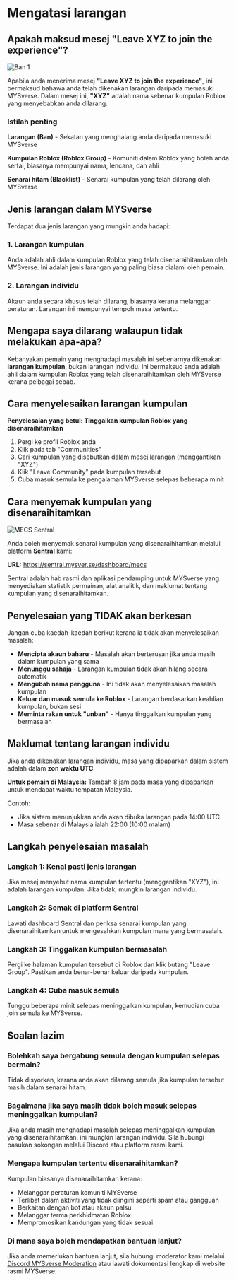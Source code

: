 # Mengatasi larangan

## Apakah maksud mesej "Leave XYZ to join the experience"?

![Ban 1](/images/faq/ban/group_ban_example.png)

Apabila anda menerima mesej **"Leave XYZ to join the experience"**, ini bermaksud bahawa anda telah dikenakan larangan daripada memasuki MYSverse. Dalam mesej ini, **"XYZ"** adalah nama sebenar kumpulan Roblox yang menyebabkan anda dilarang.

### Istilah penting

**Larangan (Ban)** - Sekatan yang menghalang anda daripada memasuki MYSverse

**Kumpulan Roblox (Roblox Group)** - Komuniti dalam Roblox yang boleh anda sertai, biasanya mempunyai nama, lencana, dan ahli

**Senarai hitam (Blacklist)** - Senarai kumpulan yang telah dilarang oleh MYSverse

## Jenis larangan dalam MYSverse

Terdapat dua jenis larangan yang mungkin anda hadapi:

### 1. Larangan kumpulan

Anda adalah ahli dalam kumpulan Roblox yang telah disenaraihitamkan oleh MYSverse. Ini adalah jenis larangan yang paling biasa dialami oleh pemain.

### 2. Larangan individu

Akaun anda secara khusus telah dilarang, biasanya kerana melanggar peraturan. Larangan ini mempunyai tempoh masa tertentu.

## Mengapa saya dilarang walaupun tidak melakukan apa-apa?

Kebanyakan pemain yang menghadapi masalah ini sebenarnya dikenakan **larangan kumpulan**, bukan larangan individu. Ini bermaksud anda adalah ahli dalam kumpulan Roblox yang telah disenaraihitamkan oleh MYSverse kerana pelbagai sebab.

## Cara menyelesaikan larangan kumpulan

**Penyelesaian yang betul: Tinggalkan kumpulan Roblox yang disenaraihitamkan**

1. Pergi ke profil Roblox anda
2. Klik pada tab "Communities"
3. Cari kumpulan yang disebutkan dalam mesej larangan (menggantikan "XYZ")
4. Klik "Leave Community" pada kumpulan tersebut
5. Cuba masuk semula ke pengalaman MYSverse selepas beberapa minit

## Cara menyemak kumpulan yang disenaraihitamkan

![MECS Sentral](/images/faq/ban/mecs_sentral.png)

Anda boleh menyemak senarai kumpulan yang disenaraihitamkan melalui platform **Sentral** kami:

**URL:** https://sentral.mysver.se/dashboard/mecs

Sentral adalah hab rasmi dan aplikasi pendamping untuk MYSverse yang menyediakan statistik permainan, alat analitik, dan maklumat tentang kumpulan yang disenaraihitamkan.

## Penyelesaian yang TIDAK akan berkesan

Jangan cuba kaedah-kaedah berikut kerana ia tidak akan menyelesaikan masalah:

- **Mencipta akaun baharu** - Masalah akan berterusan jika anda masih dalam kumpulan yang sama
- **Menunggu sahaja** - Larangan kumpulan tidak akan hilang secara automatik
- **Mengubah nama pengguna** - Ini tidak akan menyelesaikan masalah kumpulan
- **Keluar dan masuk semula ke Roblox** - Larangan berdasarkan keahlian kumpulan, bukan sesi
- **Meminta rakan untuk "unban"** - Hanya tinggalkan kumpulan yang bermasalah

## Maklumat tentang larangan individu

Jika anda dikenakan larangan individu, masa yang dipaparkan dalam sistem adalah dalam **zon waktu UTC**.

**Untuk pemain di Malaysia:** Tambah 8 jam pada masa yang dipaparkan untuk mendapat waktu tempatan Malaysia.

Contoh:

- Jika sistem menunjukkan anda akan dibuka larangan pada 14:00 UTC
- Masa sebenar di Malaysia ialah 22:00 (10:00 malam)

## Langkah penyelesaian masalah

### Langkah 1: Kenal pasti jenis larangan

Jika mesej menyebut nama kumpulan tertentu (menggantikan "XYZ"), ini adalah larangan kumpulan. Jika tidak, mungkin larangan individu.

### Langkah 2: Semak di platform Sentral

Lawati dashboard Sentral dan periksa senarai kumpulan yang disenaraihitamkan untuk mengesahkan kumpulan mana yang bermasalah.

### Langkah 3: Tinggalkan kumpulan bermasalah

Pergi ke halaman kumpulan tersebut di Roblox dan klik butang "Leave Group". Pastikan anda benar-benar keluar daripada kumpulan.

### Langkah 4: Cuba masuk semula

Tunggu beberapa minit selepas meninggalkan kumpulan, kemudian cuba join semula ke MYSverse.

## Soalan lazim

### Bolehkah saya bergabung semula dengan kumpulan selepas bermain?

Tidak disyorkan, kerana anda akan dilarang semula jika kumpulan tersebut masih dalam senarai hitam.

### Bagaimana jika saya masih tidak boleh masuk selepas meninggalkan kumpulan?

Jika anda masih menghadapi masalah selepas meninggalkan kumpulan yang disenaraihitamkan, ini mungkin larangan individu. Sila hubungi pasukan sokongan melalui Discord atau platform rasmi kami.

### Mengapa kumpulan tertentu disenaraihitamkan?

Kumpulan biasanya disenaraihitamkan kerana:

- Melanggar peraturan komuniti MYSverse
- Terlibat dalam aktiviti yang tidak diingini seperti spam atau gangguan
- Berkaitan dengan bot atau akaun palsu
- Melanggar terma perkhidmatan Roblox
- Mempromosikan kandungan yang tidak sesuai

### Di mana saya boleh mendapatkan bantuan lanjut?

Jika anda memerlukan bantuan lanjut, sila hubungi moderator kami melalui [Discord MYSverse Moderation](https://discord.gg/n22p4CMHf4) atau lawati dokumentasi lengkap di website rasmi MYSverse.
